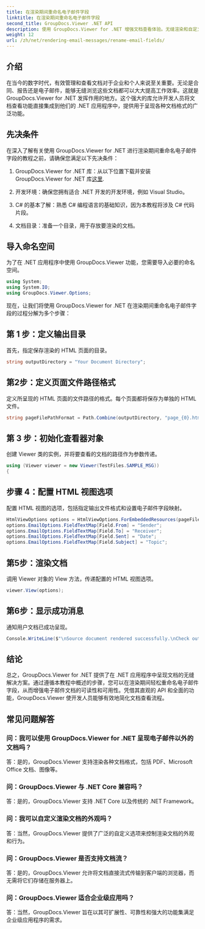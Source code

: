 ```yaml
---
title: 在渲染期间重命名电子邮件字段
linktitle: 在渲染期间重命名电子邮件字段
second_title: GroupDocs.Viewer .NET API
description: 使用 GroupDocs.Viewer for .NET 增强文档查看体验。无缝渲染和自定义电子邮件。
weight: 12
url: /zh/net/rendering-email-messages/rename-email-fields/
---
```

## 介绍

在当今的数字时代，有效管理和查看文档对于企业和个人来说至关重要。无论是合同、报告还是电子邮件，能够无缝浏览这些文档都可以大大提高工作效率。这就是 GroupDocs.Viewer for .NET 发挥作用的地方。这个强大的库允许开发人员将文档查看功能直接集成到他们的 .NET 应用程序中，提供用于呈现各种文档格式的广泛功能。

## 先决条件

在深入了解有关使用 GroupDocs.Viewer for .NET 进行渲染期间重命名电子邮件字段的教程之前，请确保您满足以下先决条件：

1.  GroupDocs.Viewer for .NET 库：从以下位置下载并安装 GroupDocs.Viewer for .NET 库[这里](https://releases.groupdocs.com/viewer/net/).

2. 开发环境：确保您拥有适合 .NET 开发的开发环境，例如 Visual Studio。

3. C# 的基本了解：熟悉 C# 编程语言的基础知识，因为本教程将涉及 C# 代码片段。

4. 文档目录：准备一个目录，用于存放要渲染的文档。

## 导入命名空间

为了在 .NET 应用程序中使用 GroupDocs.Viewer 功能，您需要导入必要的命名空间。

```csharp
using System;
using System.IO;
using GroupDocs.Viewer.Options;
```

现在，让我们将使用 GroupDocs.Viewer for .NET 在渲染期间重命名电子邮件字段的过程分解为多个步骤：

## 第 1 步：定义输出目录

首先，指定保存渲染的 HTML 页面的目录。

```csharp
string outputDirectory = "Your Document Directory";
```

## 第2步：定义页面文件路径格式

定义所呈现的 HTML 页面的文件路径的格式。每个页面都将保存为单独的 HTML 文件。

```csharp
string pageFilePathFormat = Path.Combine(outputDirectory, "page_{0}.html");
```

## 第 3 步：初始化查看器对象

创建 Viewer 类的实例，并将要查看的文档的路径作为参数传递。

```csharp
using (Viewer viewer = new Viewer(TestFiles.SAMPLE_MSG))
{
```

## 步骤 4：配置 HTML 视图选项

配置 HTML 视图的选项，包括指定输出文件格式和设置电子邮件字段映射。

```csharp
HtmlViewOptions options = HtmlViewOptions.ForEmbeddedResources(pageFilePathFormat);
options.EmailOptions.FieldTextMap[Field.From] = "Sender";
options.EmailOptions.FieldTextMap[Field.To] = "Receiver";
options.EmailOptions.FieldTextMap[Field.Sent] = "Date";
options.EmailOptions.FieldTextMap[Field.Subject] = "Topic";
```

## 第5步：渲染文档

调用 Viewer 对象的 View 方法，传递配置的 HTML 视图选项。

```csharp
viewer.View(options);
```

## 第6步：显示成功消息

通知用户文档已成功呈现。

```csharp
Console.WriteLine($"\nSource document rendered successfully.\nCheck output in {outputDirectory}.");
```

## 结论

总之，GroupDocs.Viewer for .NET 提供了在 .NET 应用程序中呈现文档的无缝解决方案。通过遵循本教程中概述的步骤，您可以在渲染期间轻松重命名电子邮件字段，从而增强电子邮件文档的可读性和可用性。凭借其直观的 API 和全面的功能，GroupDocs.Viewer 使开发人员能够有效地简化文档查看流程。

## 常见问题解答

### 问：我可以使用 GroupDocs.Viewer for .NET 呈现电子邮件以外的文档吗？

答：是的，GroupDocs.Viewer 支持渲染各种文档格式，包括 PDF、Microsoft Office 文档、图像等。

### 问：GroupDocs.Viewer 与 .NET Core 兼容吗？

答：是的，GroupDocs.Viewer 支持 .NET Core 以及传统的 .NET Framework。

### 问：我可以自定义渲染文档的外观吗？

答：当然，GroupDocs.Viewer 提供了广泛的自定义选项来控制渲染文档的外观和行为。

### 问：GroupDocs.Viewer 是否支持文档流？

答：是的，GroupDocs.Viewer 允许将文档直接流式传输到客户端的浏览器，而无需将它们存储在服务器上。

### 问：GroupDocs.Viewer 适合企业级应用吗？

答：当然，GroupDocs.Viewer 旨在以其可扩展性、可靠性和强大的功能集满足企业级应用程序的需求。
